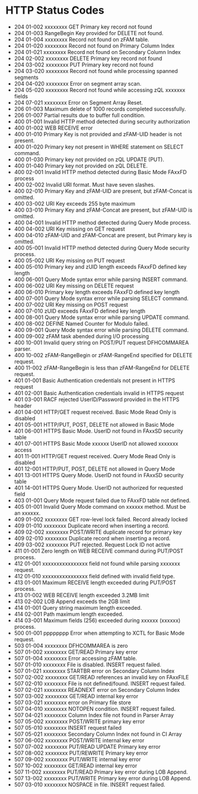 # HTTP Status Codes

- 204 01-002 xxxxxxxx GET Primary key record not found
- 204 01-003 RangeBegin Key provided for DELETE not found.
- 204 01-004 xxxxxxxx Record not found on zFAM table.
- 204 01-020 xxxxxxxx Record not found on Primary Column Index
- 204 01-021 xxxxxxxx Record not found on Secondary Column Index
- 204 02-002 xxxxxxxx DELETE Primary key record not found
- 204 03-002 xxxxxxxx PUT Primary key record not found
- 204 03-020 xxxxxxxx Record not found while processing spanned segments
- 204 04-020 xxxxxxxx Error on segment array scan.
- 204 05-020 xxxxxxxx Record not found while accessing zQL xxxxxxx fields
- 204 07-021 xxxxxxxx Error on Segment Array Reset.
- 206 01-003 Maximum delete of 1000 records completed successfully.
- 206 01-007 Partial results due to buffer full condition.
- 400 01-001 Invalid HTTP method detected during security authorization
- 400 01-002 WEB RECEIVE error
- 400 01-010 Primary Key is not provided and zFAM-UID header is not present.
- 400 01-020 Primary key not present in WHERE statement on SELECT command.
- 400 01-030 Primary key not provided on zQL UPDATE (PUT).
- 400 01-040 Primary key not provided on zQL DELETE.
- 400 02-001 Invalid HTTP method detected during Basic Mode FAxxFD process
- 400 02-002 Invalid URI format. Must have seven slashes.
- 400 02-010 Primary Key and zFAM-UID are present, but zFAM-Concat is omitted.
- 400 03-002 URI Key exceeds 255 byte maximum
- 400 03-010 Primary Key and zFAM-Concat are present, but zFAM-UID is omitted.
- 400 04-001 Invalid HTTP method detected during Query Mode process.
- 400 04-002 URI Key missing on GET request
- 400 04-010 zFAM-UID and zFAM-Concat are present, but Primary key is omitted.
- 400 05-001 Invalid HTTP method detected during Query Mode security process.
- 400 05-002 URI Key missing on PUT request
- 400 05-010 Primary key and zUID length exceeds FAxxFD defined key length
- 400 06-001 Query Mode syntax error while parsing INSERT command.
- 400 06-002 URI Key missing on DELETE request
- 400 06-010 Primary key length exceeds FAxxFD defined key length
- 400 07-001 Query Mode syntax error while parsing SELECT command.
- 400 07-002 URI Key missing on POST request
- 400 07-010 zUID exceeds FAxxFD defined key length
- 400 08-001 Query Mode syntax error while parsing UPDATE command.
- 400 08-002 DEFINE Named Counter for Modulo failed.
- 400 09-001 Query Mode syntax error while parsing DELETE command.
- 400 09-002 zFAM task abended during I/O processing
- 400 10-001 Invalid query string on POST/PUT request DFHCOMMAREA parser.
- 400 10-002 zFAM-RangeBegin or zFAM-RangeEnd specified for DELETE request.
- 400 11-002 zFAM-RangeBegin is less than zFAM-RangeEnd for DELETE request.
- 401 01-001 Basic Authentication credentials not present in HTTPS request
- 401 02-001 Basic Authentication credentials invalid in HTTPS request
- 401 03-001 RACF rejected UserID/Password provided in the HTTPS header
- 401 04-001 HTTP/GET request received.  Basic Mode Read Only is disabled
- 401 05-001 HTTP/PUT, POST, DELETE not allowed in Basic Mode
- 401 06-001 HTTPS Basic Mode. UserID not found in FAxxSD security table
- 401 07-001 HTTPS Basic Mode xxxxxx UserID not allowed xxxxxxx access
- 401 11-001 HTTP/GET request received.  Query Mode Read Only is disabled
- 401 12-001 HTTP/PUT, POST, DELETE not allowed in Query Mode
- 401 13-001 HTTPS Query Mode.  UserID not found in FAxxSD security table
- 401 14-001 HTTPS Query Mode.  UserID not authorized for requested field
- 403 01-001 Query Mode request failed due to FAxxFD table not defined.
- 405 01-001 Invalid Query Mode command on xxxxxx method. Must be an xxxxxx.
- 409 01-002 xxxxxxxx GET row-level lock failed.  Record already locked
- 409 01-010 xxxxxxxx Duplicate record when inserting a record.
- 409 02-002 xxxxxxxx POST/WRITE duplicate record for primary key
- 409 02-010 xxxxxxxx Duplicate record when inserting a record.
- 409 03-002 xxxxxxxx PUT rejected.  Request Lock ID not active
- 411 01-001 Zero length on WEB RECEIVE command during PUT/POST process.
- 412 01-001 xxxxxxxxxxxxxxxx field not found while parsing xxxxxxx request.
- 412 01-010 xxxxxxxxxxxxxxxx field defined with invalid field type.
- 413 01-001 Maximum RECEIVE length exceeded during PUT/POST process.
- 413 01-002 WEB RECEIVE length exceeded 3.2MB limit
- 413 02-002 LOB Append exceeds the 2GB limit
- 414 01-001 Query string maximum length exceeded.
- 414 02-001 Path maximum length exceeded.
- 414 03-001 Maximum fields (256) exceeded during xxxxxx (xxxxxx) process.
- 500 01-001 pppppppp Error when attempting to XCTL for Basic Mode request.
- 503 01-004 xxxxxxxx DFHCOMMAREA is zero
- 507 01-002 xxxxxxxx GET/READ Primary key error
- 507 01-004 xxxxxxxx Error accessing zFAM table.
- 507 01-010 xxxxxxxx File is disabled.  INSERT request failed.
- 507 01-021 xxxxxxxx STARTBR error on Secondary Column Index
- 507 02-002 xxxxxxxx GET/READ references an invalid key on FAxxFILE
- 507 02-010 xxxxxxxx File is not defined/found. INSERT request failed.
- 507 02-021 xxxxxxxx READNEXT error on Secondary Column Index
- 507 03-002 xxxxxxxx GET/READ internal key error
- 507 03-021 xxxxxxxx error on Primary file store
- 507 04-010 xxxxxxxx NOTOPEN condition. INSERT request failed.
- 507 04-021 xxxxxxxx Column Index file not found in Parser Array
- 507 05-002 xxxxxxxx POST/WRITE primary key error
- 507 05-010 xxxxxxxx INSERT request failed
- 507 05-021 xxxxxxxx Secondary Column Index not found in CI Array
- 507 06-002 xxxxxxxx POST/WRITE internal key error
- 507 07-002 xxxxxxxx PUT/READ UPDATE Primary key error
- 507 08-002 xxxxxxxx PUT/REWRITE Primary key error
- 507 09-002 xxxxxxxx PUT/WRITE internal key error
- 507 10-002 xxxxxxxx GET/READ  internal key error
- 507 11-002 xxxxxxxx PUT/READ Primary key error during LOB Append.
- 507 13-002 xxxxxxxx PUT/WRITE Primary key error during LOB Append.
- 507 03-010 xxxxxxxx NOSPACE in file.  INSERT request failed.

